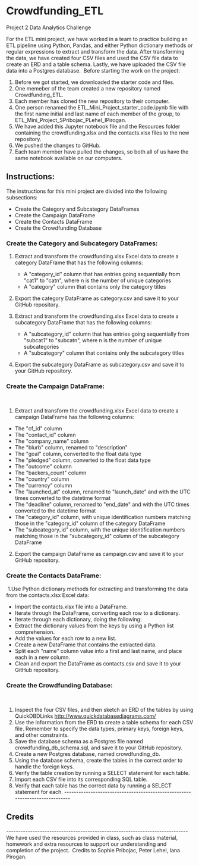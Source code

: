 # Crowdfunding_ETL

Project 2 Data Analytics Challenge


For the ETL mini project, we have worked in a team to practice building an ETL pipeline using Python, Pandas, and either Python dictionary methods or regular expressions to extract and transform the data. After transforming the data, we have created four CSV files and used the CSV file data to create an ERD and a table schema. Lastly, we have uploaded the CSV file data into a Postgres database.
​
Before starting the work on the project:
​
1. Before we got started, we downloaded the starter code and files.
2. One memeber of the team created a new repository named Crowdfunding_ETL.
3. Each member has cloned the new repository to their computer.
4. One person renamed the ETL_Mini_Project_starter_code.ipynb file with the first name initial and last name of each member of the group, to ETL_Mini_Project_SPribojac_PLehel_IPirogan.
5. We have added this Jupyter notebook file and the Resources folder containing the crowdfunding.xlsx and the contacts.xlsx files to the new repository.
6. We pushed the changes to GitHub.
7. Each team member have pulled the changes, so both all of us have the same notebook available on our computers.
   
## Instructions:

  The instructions for this mini project are divided into the following subsections:
- Create the Category and Subcategory DataFrames
- Create the Campaign DataFrame
- Create the Contacts DataFrame
- Create the Crowdfunding Database
​
### Create the Category and Subcategory DataFrames:
1. Extract and transform the crowdfunding.xlsx Excel data to create a category DataFrame that has the following columns:
   - A "category_id" column that has entries going sequentially from "cat1" to "catn", where n is the number of unique categories
   - A "category" column that contains only the category titles
  
2. Export the category DataFrame as category.csv and save it to your GitHub repository.
​
3. Extract and transform the crowdfunding.xlsx Excel data to create a subcategory DataFrame that has the following columns:
   - A "subcategory_id" column that has entries going sequentially from "subcat1" to "subcatn", where n is the number of unique subcategories
   - A "subcategory" column that contains only the subcategory titles
   
 4. Export the subcategory DataFrame as subcategory.csv and save it to your GitHub repository.
 
### Create the Campaign DataFrame:
​
1. Extract and transform the crowdfunding.xlsx Excel data to create a campaign DataFrame has the following columns:
- The "cf_id" column
- The "contact_id" column
- The "company_name" column
- The "blurb" column, renamed to "description"
- The "goal" column, converted to the float data type
- The "pledged" column, converted to the float data type
- The "outcome" column
- The "backers_count" column
- The "country" column
- The "currency" column
- The "launched_at" column, renamed to "launch_date" and with the UTC times converted to the datetime format
- The "deadline" column, renamed to "end_date" and with the UTC times converted to the datetime format
- The "category_id" column, with unique identification numbers matching those in the "category_id" column of the category DataFrame
- The "subcategory_id" column, with the unique identification numbers matching those in the "subcategory_id" column of the subcategory DataFrame
​
2. Export the campaign DataFrame as campaign.csv and save it to your GitHub repository.
​
### Create the Contacts DataFrame:
​
1.Use Python dictionary methods for extracting and transforming the data from the contacts.xlsx Excel data:
​
- Import the contacts.xlsx file into a DataFrame.
- Iterate through the DataFrame, converting each row to a dictionary.
- Iterate through each dictionary, doing the following:
- Extract the dictionary values from the keys by using a Python list comprehension.
- Add the values for each row to a new list.
- Create a new DataFrame that contains the extracted data.
- Split each "name" column value into a first and last name, and place each in a new column.
- Clean and export the DataFrame as contacts.csv and save it to your GitHub repository.
​
### Create the Crowdfunding Database:
​
1. Inspect the four CSV files, and then sketch an ERD of the tables by using QuickDBDLinks http://www.quickdatabasediagrams.com/
​
2. Use the information from the ERD to create a table schema for each CSV file.
Remember to specify the data types, primary keys, foreign keys, and other constraints.
​
3. Save the database schema as a Postgres file named crowdfunding_db_schema.sql, and save it to your GitHub repository.
​
4. Create a new Postgres database, named crowdfunding_db.
​
5. Using the database schema, create the tables in the correct order to handle the foreign keys.
​
6. Verify the table creation by running a SELECT statement for each table.
​
7. Import each CSV file into its corresponding SQL table.
​
8. Verify that each table has the correct data by running a SELECT statement for each.
​
​----------------------------------------------------------------------------
## Credits
​----------------------------------------------------------------------------
We have used the resources provided in class, such as class material, homework and extra resources to support our understanding and completion of the project.
​
Credits to Sophie Pribojac, Peter Lehel, Iana Pirogan.
​
